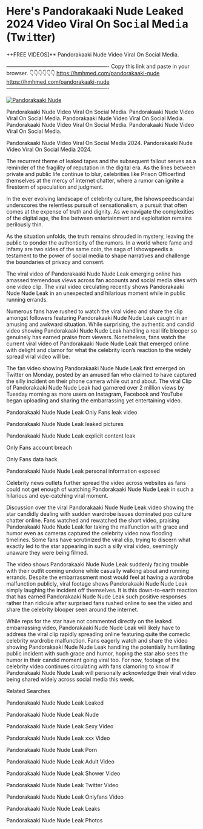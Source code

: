 # Here's Pandorakaaki Nude Leaked 2024 Video Viral On Soc𝚒al Med𝚒a (Tw𝚒tter)

++FREE VIDEOS]** Pandorakaaki Nude Video Viral On Social Media.

———————————————————-
Copy this link and paste in your browser.
👇👇👇👇👇👇
https://hmhmed.com/pandorakaaki-nude
https://hmhmed.com/pandorakaaki-nude
———————————————————-

[![Pandorakaaki Nude](https://i.imgur.com/dJHk4Zq.gif)](https://hmhmed.com/pandorakaaki-nude)

Pandorakaaki Nude Video Viral On Social Media. Pandorakaaki Nude Video Viral On Social Media. Pandorakaaki Nude Video Viral On Social Media. Pandorakaaki Nude Video Viral On Social Media. Pandorakaaki Nude Video Viral On Social Media.

Pandorakaaki Nude Video Viral On Social Media 2024. Pandorakaaki Nude Video Viral On Social Media 2024.

The recurrent theme of leaked tapes and the subsequent fallout serves as a reminder of the fragility of reputation in the digital era. As the lines between private and public life continue to blur, celebrities like Prison Officerfind themselves at the mercy of internet chatter, where a rumor can ignite a firestorm of speculation and judgment.

In the ever evolving landscape of celebrity culture, the Ishowspeedscandal underscores the relentless pursuit of sensationalism, a pursuit that often comes at the expense of truth and dignity. As we navigate the complexities of the digital age, the line between entertainment and exploitation remains perilously thin.

As the situation unfolds, the truth remains shrouded in mystery, leaving the public to ponder the authenticity of the rumors. In a world where fame and infamy are two sides of the same coin, the saga of Ishowspeedis a testament to the power of social media to shape narratives and challenge the boundaries of privacy and consent.

The viral video of Pandorakaaki Nude Nude Leak emerging online has amassed tremendous views across fan accounts and social media sites with one video clip. The viral video circulating recently shows Pandorakaaki Nude Nude Leak in an unexpected and hilarious moment while in public running errands.

Numerous fans have rushed to watch the viral video and share the clip amongst followers featuring Pandorakaaki Nude Nude Leak caught in an amusing and awkward situation. While surprising, the authentic and candid video showing Pandorakaaki Nude Nude Leak handling a real life blooper so genuinely has earned praise from viewers. Nonetheless, fans watch the current viral video of Pandorakaaki Nude Nude Leak that emerged online with delight and clamor for what the celebrity icon’s reaction to the widely spread viral video will be.

The fan video showing Pandorakaaki Nude Nude Leak first emerged on Twitter on Monday, posted by an amused fan who claimed to have captured the silly incident on their phone camera while out and about. The viral Clip of Pandorakaaki Nude Nude Leak had garnered over 2 million views by Tuesday morning as more users on Instagram, Facebook and YouTube began uploading and sharing the embarrassing yet entertaining video.

Pandorakaaki Nude Nude Leak Only Fans leak video

Pandorakaaki Nude Nude Leak leaked pictures

Pandorakaaki Nude Nude Leak explicit content leak

Only Fans account breach

Only Fans data hack

Pandorakaaki Nude Nude Leak personal information exposed

Celebrity news outlets further spread the video across websites as fans could not get enough of watching Pandorakaaki Nude Nude Leak in such a hilarious and eye-catching viral moment.

Discussion over the viral Pandorakaaki Nude Nude Leak video showing the star candidly dealing with sudden wardrobe issues dominated pop culture chatter online. Fans watched and rewatched the short video, praising Pandorakaaki Nude Nude Leak for taking the malfunction with grace and humor even as cameras captured the celebrity video now flooding timelines. Some fans have scrutinized the viral clip, trying to discern what exactly led to the star appearing in such a silly viral video, seemingly unaware they were being filmed.

The video shows Pandorakaaki Nude Nude Leak suddenly facing trouble with their outfit coming undone while casually walking about and running errands. Despite the embarrassment most would feel at having a wardrobe malfunction publicly, viral footage shows Pandorakaaki Nude Nude Leak simply laughing the incident off themselves. It is this down-to-earth reaction that has earned Pandorakaaki Nude Nude Leak such positive responses rather than ridicule after surprised fans rushed online to see the video and share the celebrity blooper seen around the internet.

While reps for the star have not commented directly on the leaked embarrassing video, Pandorakaaki Nude Nude Leak will likely have to address the viral clip rapidly spreading online featuring quite the comedic celebrity wardrobe malfunction. Fans eagerly watch and share the video showing Pandorakaaki Nude Nude Leak handling the potentially humiliating public incident with such grace and humor, hoping the star also sees the humor in their candid moment going viral too. For now, footage of the celebrity video continues circulating with fans clamoring to know if Pandorakaaki Nude Nude Leak will personally acknowledge their viral video being shared widely across social media this week.

Related Searches

Pandorakaaki Nude Nude Leak Leaked

Pandorakaaki Nude Nude Leak Nude

Pandorakaaki Nude Nude Leak Sexy Video

Pandorakaaki Nude Nude Leak xxx Video

Pandorakaaki Nude Nude Leak Porn

Pandorakaaki Nude Nude Leak Adult Video

Pandorakaaki Nude Nude Leak Shower Video

Pandorakaaki Nude Nude Leak Twitter Video

Pandorakaaki Nude Nude Leak Onlyfans Video

Pandorakaaki Nude Nude Leak Leaks

Pandorakaaki Nude Nude Leak Photos